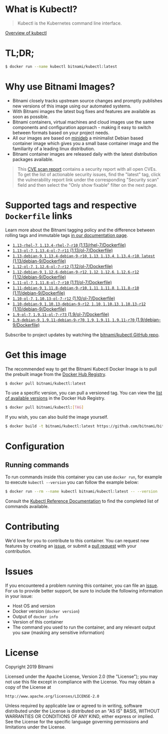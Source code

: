 
# What is Kubectl?

> Kubectl is the Kubernetes command line interface.

[Overview of kubectl](https://kubernetes.io/docs/reference/kubectl/overview/)

# TL;DR;

```bash
$ docker run --name kubectl bitnami/kubectl:latest
```

# Why use Bitnami Images?

* Bitnami closely tracks upstream source changes and promptly publishes new versions of this image using our automated systems.
* With Bitnami images the latest bug fixes and features are available as soon as possible.
* Bitnami containers, virtual machines and cloud images use the same components and configuration approach - making it easy to switch between formats based on your project needs.
* All our images are based on [minideb](https://github.com/bitnami/minideb) a minimalist Debian based container image which gives you a small base container image and the familiarity of a leading linux distribution.
* Bitnami container images are released daily with the latest distribution packages available.


> This [CVE scan report](https://quay.io/repository/bitnami/kubectl?tab=tags) contains a security report with all open CVEs. To get the list of actionable security issues, find the "latest" tag, click the vulnerability report link under the corresponding "Security scan" field and then select the "Only show fixable" filter on the next page.

# Supported tags and respective `Dockerfile` links

Learn more about the Bitnami tagging policy and the difference between rolling tags and immutable tags [in our documentation page](https://docs.bitnami.com/containers/how-to/understand-rolling-tags-containers/).


* [`1.13-rhel-7`, `1.13.4-rhel-7-r10` (1.13/rhel-7/Dockerfile)](https://github.com/bitnami/bitnami-docker-kubectl/blob/1.13.4-rhel-7-r10/1.13/rhel-7/Dockerfile)
* [`1.13-ol-7`, `1.13.4-ol-7-r11` (1.13/ol-7/Dockerfile)](https://github.com/bitnami/bitnami-docker-kubectl/blob/1.13.4-ol-7-r11/1.13/ol-7/Dockerfile)
* [`1.13-debian-9`, `1.13.4-debian-9-r10`, `1.13`, `1.13.4`, `1.13.4-r10`, `latest` (1.13/debian-9/Dockerfile)](https://github.com/bitnami/bitnami-docker-kubectl/blob/1.13.4-debian-9-r10/1.13/debian-9/Dockerfile)
* [`1.12-ol-7`, `1.12.6-ol-7-r12` (1.12/ol-7/Dockerfile)](https://github.com/bitnami/bitnami-docker-kubectl/blob/1.12.6-ol-7-r12/1.12/ol-7/Dockerfile)
* [`1.12-debian-9`, `1.12.6-debian-9-r12`, `1.12`, `1.12.6`, `1.12.6-r12` (1.12/debian-9/Dockerfile)](https://github.com/bitnami/bitnami-docker-kubectl/blob/1.12.6-debian-9-r12/1.12/debian-9/Dockerfile)
* [`1.11-ol-7`, `1.11.8-ol-7-r10` (1.11/ol-7/Dockerfile)](https://github.com/bitnami/bitnami-docker-kubectl/blob/1.11.8-ol-7-r10/1.11/ol-7/Dockerfile)
* [`1.11-debian-9`, `1.11.8-debian-9-r10`, `1.11`, `1.11.8`, `1.11.8-r10` (1.11/debian-9/Dockerfile)](https://github.com/bitnami/bitnami-docker-kubectl/blob/1.11.8-debian-9-r10/1.11/debian-9/Dockerfile)
* [`1.10-ol-7`, `1.10.13-ol-7-r12` (1.10/ol-7/Dockerfile)](https://github.com/bitnami/bitnami-docker-kubectl/blob/1.10.13-ol-7-r12/1.10/ol-7/Dockerfile)
* [`1.10-debian-9`, `1.10.13-debian-9-r12`, `1.10`, `1.10.13`, `1.10.13-r12` (1.10/debian-9/Dockerfile)](https://github.com/bitnami/bitnami-docker-kubectl/blob/1.10.13-debian-9-r12/1.10/debian-9/Dockerfile)
* [`1.9-ol-7`, `1.9.11-ol-7-r73` (1.9/ol-7/Dockerfile)](https://github.com/bitnami/bitnami-docker-kubectl/blob/1.9.11-ol-7-r73/1.9/ol-7/Dockerfile)
* [`1.9-debian-9`, `1.9.11-debian-9-r70`, `1.9`, `1.9.11`, `1.9.11-r70` (1.9/debian-9/Dockerfile)](https://github.com/bitnami/bitnami-docker-kubectl/blob/1.9.11-debian-9-r70/1.9/debian-9/Dockerfile)

Subscribe to project updates by watching the [bitnami/kubectl GitHub repo](https://github.com/bitnami/bitnami-docker-kubectl).

# Get this image

The recommended way to get the Bitnami Kubectl Docker Image is to pull the prebuilt image from the [Docker Hub Registry](https://hub.docker.com/r/bitnami/kubectl).

```bash
$ docker pull bitnami/kubectl:latest
```

To use a specific version, you can pull a versioned tag. You can view the [list of available versions](https://hub.docker.com/r/bitnami/kubectl/tags/) in the Docker Hub Registry.

```bash
$ docker pull bitnami/kubectl:[TAG]
```

If you wish, you can also build the image yourself.

```bash
$ docker build -t bitnami/kubectl:latest https://github.com/bitnami/bitnami-docker-kubectl.git
```

# Configuration

## Running commands

To run commands inside this container you can use `docker run`, for example to execute `kubectl --version` you can follow the example below:

```bash
$ docker run --rm --name kubectl bitnami/kubectl:latest -- --version
```

Consult the [Kubectl Reference Documentation](https://kubernetes.io/docs/reference/generated/kubectl/kubectl-commands) to find the completed list of commands available.

# Contributing

We'd love for you to contribute to this container. You can request new features by creating an [issue](https://github.com/bitnami/bitnami-docker-kubectl/issues), or submit a [pull request](https://github.com/bitnami/bitnami-docker-kubectl/pulls) with your contribution.

# Issues

If you encountered a problem running this container, you can file an [issue](https://github.com/bitnami/bitnami-docker-kubectl/issues). For us to provide better support, be sure to include the following information in your issue:

- Host OS and version
- Docker version (`docker version`)
- Output of `docker info`
- Version of this container
- The command you used to run the container, and any relevant output you saw (masking any sensitive information)

# License

Copyright 2019 Bitnami

Licensed under the Apache License, Version 2.0 (the "License");
you may not use this file except in compliance with the License.
You may obtain a copy of the License at

    http://www.apache.org/licenses/LICENSE-2.0

Unless required by applicable law or agreed to in writing, software
distributed under the License is distributed on an "AS IS" BASIS,
WITHOUT WARRANTIES OR CONDITIONS OF ANY KIND, either express or implied.
See the License for the specific language governing permissions and
limitations under the License.
